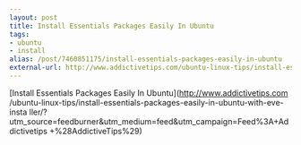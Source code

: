 ```yaml
---
layout: post
title: Install Essentials Packages Easily In Ubuntu
tags:
- ubuntu
- install
alias: /post/7460851175/install-essentials-packages-easily-in-ubuntu
external-url: http://www.addictivetips.com/ubuntu-linux-tips/install-essentials-packages-easily-in-ubuntu-with-eve-installer/?utm_source=feedburner&utm_medium=feed&utm_campaign=Feed%3A+Addictivetips+%28AddictiveTips%29
---
```

[Install Essentials Packages Easily In Ubuntu](http://www.addictivetips.com
/ubuntu-linux-tips/install-essentials-packages-easily-in-ubuntu-with-eve-insta
ller/?utm_source=feedburner&utm_medium=feed&utm_campaign=Feed%3A+Addictivetips
+%28AddictiveTips%29)


